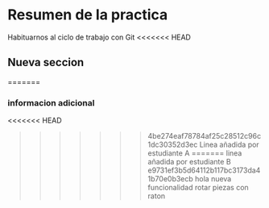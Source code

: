 # Resumen de la practica
Habituarnos al ciclo de trabajo con Git
<<<<<<< HEAD
## Nueva seccion
=======
### informacion adicional
<<<<<<< HEAD
>>>>>>> 4be274eaf78784af25c28512c96c1dc30352d3ec
Linea añadida por estudiante A
=======
linea añadida por estudiante B
>>>>>>> e9731ef3b5d64112b117bc3173da41b70e0b3ecb
hola
nueva funcionalidad rotar piezas con raton
